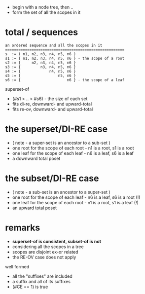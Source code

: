 
- begin with a node tree, then ..
- form the set of all the scopes in it

<!-- ======================================================================= -->
# total / sequences

```
an ordered sequence and all the scopes in it
======================================================
s  := ( n1, n2, n3, n4, n5, n6 )
s1 := { n1, n2, n3, n4, n5, n6 } - the scope of a root
s2 := {     n2, n3, n4, n5, n6 }
s3 := {         n3, n4, n5, n6 }
s4 := {             n4, n5, n6 }
s5 := {                 n5, n6 }
s6 := {                     n6 } - the scope of a leaf
```

superset-of
- (#s1 > .. > #s6) - the size of each set
- fits di-re, downward- and upward-total
- fits re-ov, downward- and upward-total

<!-- ======================================================================= -->
# the superset/DI-RE case

- ( note - a super-set is an ancestor to a sub-set )
- one root for the scope of each root - n1 is a root, s1 is a root
- one leaf for the scope of each leaf - n6 is a leaf, s6 is a leaf
- a downward total poset

<!-- ======================================================================= -->
# the subset/DI-RE case

- ( note - a sub-set is an ancestor to a super-set )
- one root for the scope of each leaf - n6 is a leaf, s6 is a root (!)
- one leaf for the scope of each root - n1 is a root, s1 is a leaf (!)
- an upward total poset

<!-- ======================================================================= -->
# remarks

- **superset-of is consistent, subset-of is not**
- considering all the scopes in a tree
- scopes are disjoint ex-or related
- the RE-OV case does not apply

well formed
- all the "suffixes" are included
- a suffix and all of its suffixes
- (#CE == 1) is true
